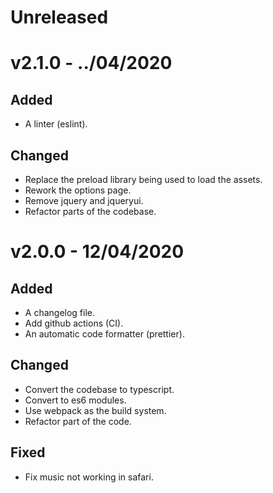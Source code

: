 # Unreleased

# v2.1.0 - ../04/2020

## Added

-   A linter (eslint).

## Changed

-   Replace the preload library being used to load the assets.
-   Rework the options page.
-   Remove jquery and jqueryui.
-   Refactor parts of the codebase.

# v2.0.0 - 12/04/2020

## Added

-   A changelog file.
-   Add github actions (CI).
-   An automatic code formatter (prettier).

## Changed

-   Convert the codebase to typescript.
-   Convert to es6 modules.
-   Use webpack as the build system.
-   Refactor part of the code.

## Fixed

-   Fix music not working in safari.
